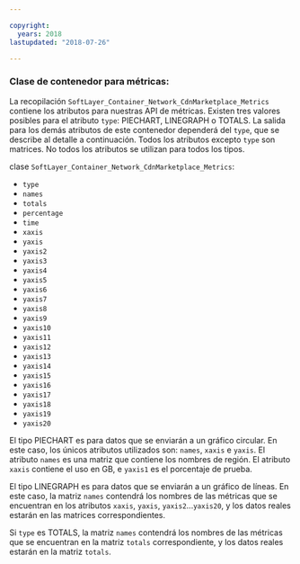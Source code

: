 ```yaml
---

copyright:
  years: 2018
lastupdated: "2018-07-26"

---
```


### Clase de contenedor para métricas:
La recopilación `SoftLayer_Container_Network_CdnMarketplace_Metrics` contiene los atributos para nuestras API de métricas. Existen tres valores posibles para el atributo `type`: PIECHART, LINEGRAPH o TOTALS. La salida para los demás atributos de este contenedor dependerá del `type`, que se describe al detalle a continuación. Todos los atributos excepto `type` son matrices. No todos los atributos se utilizan para todos los tipos.

clase `SoftLayer_Container_Network_CdnMarketplace_Metrics`:
* `type`
* `names`
* `totals`
* `percentage`
* `time`
* `xaxis`
* `yaxis`
* `yaxis2`
* `yaxis3`
* `yaxis4`
* `yaxis5`
* `yaxis6`
* `yaxis7`
* `yaxis8`
* `yaxis9`
* `yaxis10`
* `yaxis11`
* `yaxis12`
* `yaxis13`
* `yaxis14`
* `yaxis15`
* `yaxis16`
* `yaxis17`
* `yaxis18`
* `yaxis19`
* `yaxis20`

El tipo PIECHART es para datos que se enviarán a un gráfico circular. En este caso, los únicos atributos utilizados son: `names`, `xaxis` e `yaxis`. El atributo `names` es una matriz que contiene los nombres de región. El atributo `xaxis` contiene el uso en GB, e `yaxis1` es el porcentaje de prueba.


El tipo LINEGRAPH es para datos que se enviarán a un gráfico de líneas. En este caso, la matriz `names` contendrá los nombres de las métricas que se encuentran en los atributos `xaxis`, `yaxis`, `yaxis2`...`yaxis20`, y los datos reales estarán en las matrices correspondientes.


Si `type` es TOTALS, la matriz `names` contendrá los nombres de las métricas que se encuentran en la matriz `totals` correspondiente, y los datos reales estarán en la matriz `totals`.
